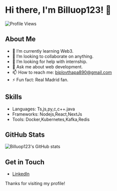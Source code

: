 # Hi there, I'm Billuop123! 👋
![Profile Views](https://komarev.com/ghpvc/?username=billuop123)
## About Me
- 🌱 I’m currently learning Web3.
- 👯 I’m looking to collaborate on anything.
- 🤔 I’m looking for help with internship.
- 💬 Ask me about web development.
- 📫 How to reach me: biplovthapa890@gmail.com
- ⚡ Fun fact: Real Madrid fan.

## Skills

- Languages: Ts,js,py,c,c++.java
- Frameworks: Nodejs,React,NextJs
- Tools: Docker,Kubernetes,Kafka,Redis

## GitHub Stats

![Billuop123's GitHub stats](https://github-readme-stats.vercel.app/api?username=billuop123&show_icons=true&theme=radical)

## Get in Touch

- [LinkedIn](https://www.linkedin.com/in/biplov-thapa-08493531b/)

Thanks for visiting my profile!
